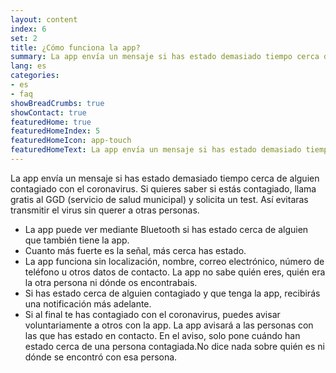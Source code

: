 ```yaml
---
layout: content
index: 6
set: 2
title: ¿Cómo funciona la app?
summary: La app envía un mensaje si has estado demasiado tiempo cerca de alguien contagiado con el coronavirus.
lang: es
categories:
- es
- faq
showBreadCrumbs: true
showContact: true
featuredHome: true
featuredHomeIndex: 5
featuredHomeIcon: app-touch
featuredHomeText: La app envía un mensaje si has estado demasiado tiempo cerca de alguien contagiado con el coronavirus.
---
```


La app envía un mensaje si has estado demasiado tiempo cerca de alguien contagiado con el coronavirus. Si quieres saber si estás contagiado, llama gratis al GGD (servicio de salud municipal) y solicita un test. Así evitaras transmitir el virus sin querer a otras personas.

* La app puede ver mediante Bluetooth si has estado cerca de alguien que también tiene la app.
* Cuanto más fuerte es la señal, más cerca has estado.
* La app funciona sin localización, nombre, correo electrónico, número de teléfono u otros datos de contacto. La app no sabe quién eres, quién era la otra persona ni dónde os encontrabais.
* Si has estado cerca de alguien contagiado y que tenga la app, recibirás una notificación más adelante.
* Si al final te has contagiado con el coronavirus, puedes avisar voluntariamente a otros con la app. La app avisará a las personas con las que has estado en contacto. En el aviso, solo pone cuándo han estado cerca de una persona contagiada.No dice nada sobre quién es ni dónde se encontró con esa persona.

